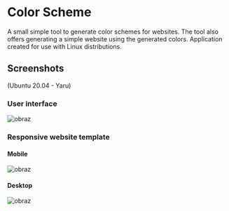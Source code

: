 # Color Scheme
A small simple tool to generate color schemes for websites. The tool also offers generating a simple website using the generated colors. Application created for use with Linux distributions.
## Screenshots
(Ubuntu 20.04 - Yaru)
### User interface
![obraz](https://user-images.githubusercontent.com/34957083/81056116-41ff2680-8eca-11ea-8081-f1f6d47ce70e.png)
### Responsive website template
#### Mobile
![obraz](https://user-images.githubusercontent.com/34957083/81056384-c0f45f00-8eca-11ea-8dfa-1d4f15aa18ab.png)
#### Desktop
![obraz](https://user-images.githubusercontent.com/34957083/81056439-d6698900-8eca-11ea-98fc-743f1639def5.png)

